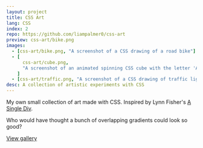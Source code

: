 ```yaml
---
layout: project
title: CSS Art
lang: CSS
index: 2
repo: https://github.com/liampalmer0/css-art
preview: css-art/bike.png
images:
  - [css-art/bike.png, "A screenshot of a CSS drawing of a road bike"]
  - [
      css-art/cube.png,
      "A screenshot of an animated spinning CSS cube with the letter 'A' drawn on each face",
    ]
  - [css-art/traffic.png, "A screenshot of a CSS drawing of traffic light with blinking lights"]
desc: A collection of artistic experiments with CSS
---
```


My own small collection of art made with CSS. Inspired by Lynn Fisher's [A Single Div](https://a.singlediv.com/).

Who would have thought a bunch of overlapping gradients could look so good?

[View gallery](/extras/css-gallery.html)
